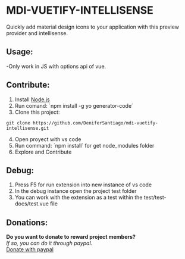 # MDI-VUETIFY-INTELLISENSE

Quickly add material design icons to your application with this preview provider and intellisense.

## Usage:
-Only work in JS with options api of vue.
## Contribute:

1. Install [Node.js](https://nodejs.org/en/)
2. Run comand: ´npm install -g yo generator-code´
3. Clone this project: 
  ```
  git clone https://github.com/DeniferSantiago/mdi-vuetify-intellisense.git
  ```
4. Open proyect with vs code
5. Run command: ´npm install´ for get node_modules folder
6. Explore and Contribute
  
## Debug:

1. Press F5 for run extension into new instance of vs code
2. In the debug instance open the project test folder
3. You can work with the extension as a test within the test/test-docs/test.vue file

## Donations:

**Do you want to donate to reward project members?**  
*If so, you can do it through paypal.*  
[Donate with paypal](https://paypal.me/paycreatech?locale.x=es_XC)
